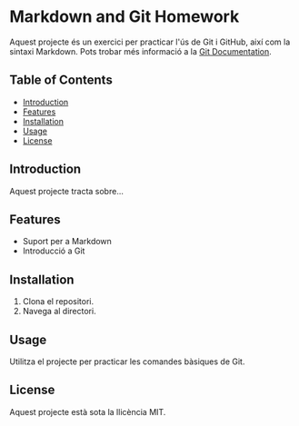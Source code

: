 # Markdown and Git Homework

Aquest projecte és un exercici per practicar l'ús de Git i GitHub, així com la sintaxi Markdown. Pots trobar més informació a la [Git Documentation](https://git-scm.com/doc).

## Table of Contents

- [Introduction](#introduction)
- [Features](#features)
- [Installation](#installation)
- [Usage](#usage)
- [License](#license)

## Introduction

Aquest projecte tracta sobre...

## Features

- Suport per a Markdown
- Introducció a Git

## Installation

1. Clona el repositori.
2. Navega al directori.

## Usage

Utilitza el projecte per practicar les comandes bàsiques de Git.

## License

Aquest projecte està sota la llicència MIT.

